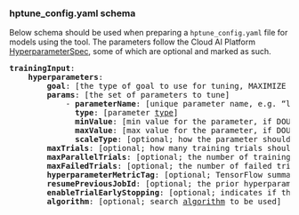 ### hptune_config.yaml schema

Below schema should be used when preparing a `hptune_config.yaml` file for models using the tool. The parameters follow the Cloud AI Platform [HyperparameterSpec](https://cloud.google.com/ai-platform/training/docs/reference/rest/v1/projects.jobs#HyperparameterSpec), some of which are optional and marked as such.

<pre>
<b>trainingInput</b>:
	<b>hyperparameters</b>:
		<b>goal</b>: [the type of goal to use for tuning, MAXIMIZE or MINIMIZE]
		<b>params</b>: [the set of parameters to tune]
			- <b>parameterName</b>: [unique parameter name, e.g. “learning_rate”]
			  <b>type</b>: [parameter <a href="https://cloud.google.com/ai-platform/training/docs/reference/rest/v1/projects.jobs#ParameterType">type</a>]
			  <b>minValue</b>: [min value for the parameter, if DOUBLE or INTEGER type]
			 <b> maxValue</b>: [max value for the parameter, if DOUBLE or INTEGER type]
			  <b>scaleType</b>: [optional; how the parameter should be <a href="https://cloud.google.com/ai-platform/training/docs/reference/rest/v1/projects.jobs#ScaleType">scaled</a>]
		<b>maxTrials</b>: [optional; how many training trials should be attempted to optimize the specified hyperparameters]
		<b>maxParallelTrials</b>: [optional; the number of training trials to run concurrently]
		<b>maxFailedTrials</b>: [optional; the number of failed trials that need to be seen before failing the hyperparameter tuning job]
		<b>hyperparameterMetricTag</b>: [optional; TensorFlow summary tag name to use for optimizing trials]
		<b>resumePreviousJobId</b>: [optional; the prior hyperparameter tuning job id that users hope to continue with]
		<b>enableTrialEarlyStopping</b>: [optional; indicates if the hyperparameter tuning job enables auto trial early stopping]
		<b>algorithm</b>: [optional; search <a href="https://cloud.google.com/ai-platform/training/docs/reference/rest/v1/projects.jobs#Algorithm">algorithm</a> to be used]
</pre>
